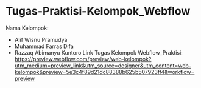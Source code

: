 # Tugas-Praktisi-Kelompok_Webflow
Nama Kelompok:
- Alif Wisnu Pramudya
- Muhammad Farras Difa
- Razzaq Abimanyu Kuntoro
Link Tugas Kelompok Webflow_Praktisi:
https://preview.webflow.com/preview/web-kelompok?utm_medium=preview_link&utm_source=designer&utm_content=web-kelompok&preview=5e3c4f89d21dc88388b625b507923ff4&workflow=preview
